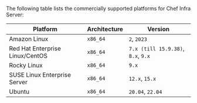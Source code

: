The following table lists the commercially supported platforms for Chef Infra Server:

| Platform                     | Architecture | Version                             |
|------------------------------|--------------|-------------------------------------|
| Amazon Linux                 | `x86_64`     | `2`, `2023`                              |
| Red Hat Enterprise Linux/CentOS     | `x86_64`     | `7.x (till 15.9.38)`, `8.x`, `9.x`                 |
| Rocky Linux                  | `x86_64`     | `9.x`                               |
| SUSE Linux Enterprise Server | `x86_64`     | `12.x`, `15.x`                      |
| Ubuntu                       | `x86_64`     | `20.04`, `22.04`                    |
